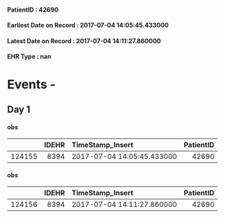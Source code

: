 
#### PatientID : 42690
#### Earliest Date on Record : 2017-07-04 14:05:45.433000
#### Latest Date on Record : 2017-07-04 14:11:27.860000
#### EHR Type : nan

# Events - 

## Day 1

#### obs
|        |   IDEHR | TimeStamp_Insert           |   PatientID |
|-------:|--------:|:---------------------------|------------:|
| 124155 |    8394 | 2017-07-04 14:05:45.433000 |       42690 |

#### obs
|        |   IDEHR | TimeStamp_Insert           |   PatientID |
|-------:|--------:|:---------------------------|------------:|
| 124156 |    8394 | 2017-07-04 14:11:27.860000 |       42690 |


